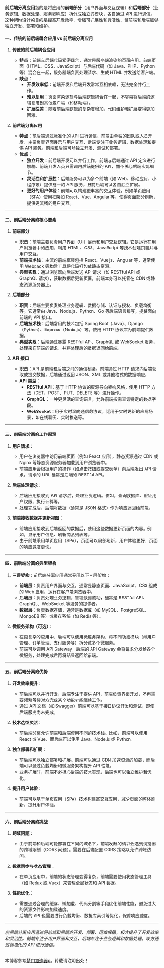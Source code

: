 
**前后端分离应用**指的是将应用的**前端部分**（用户界面与交互逻辑）和**后端部分**（业务逻辑、数据处理、服务器响应）拆分成独立的模块，各自通过 API 进行通信。这种架构设计的目的是提高开发效率、增强可扩展性和灵活性，使前端和后端能够独立开发、部署和维护。


#### 一、传统的前后端耦合应用 vs 前后端分离应用


1. **传统的前后端耦合应用**


	* **特点**：前端与后端代码紧密耦合，通常是服务端渲染的页面应用。前端页面（HTML、CSS、JavaScript）与后端代码（如 Java、PHP、Python 等）混合在一起，服务器端负责处理请求、生成 HTML 并发送给客户端。
	* **缺点**：
		+ **开发效率低**：前端开发和后端开发常常互相依赖，无法完全并行工作。
		+ **难以复用**：页面渲染逻辑与后端逻辑耦合在一起，不容易将后端的逻辑复用到其他客户端（如移动端）。
		+ **扩展性差**：随着前后端逻辑的复杂度增加，代码维护和扩展变得更加困难。
2. **前后端分离应用**


	* **特点**：前后端通过标准化的 API 进行通信，前端由单独的团队或人员开发，主要负责界面展示与用户交互，后端专注于业务逻辑、数据处理和提供 API 服务。前端和后端可以独立开发、测试和部署。
	* **优点**：
		+ **独立开发**：前后端开发可以并行工作，前端与后端通过 API 定义进行解耦，前端开发人员只需调用后端提供的 API，而不关心后端实现细节。
		+ **灵活性和扩展性**：后端服务可以为多个前端（如 Web、移动应用、小程序等）提供统一的 API 服务，且前后端可以各自独立扩展。
		+ **更好的用户体验**：前端可以构建更丰富的交互体验，例如单页应用（SPA）使用框架如 React、Vue、Angular 等，使得页面部分刷新，提供更流畅的用户交互。




---


#### 二、前后端分离的核心要素


1. **前端部分**


	* **职责**：前端主要负责用户界面（UI）展示和用户交互逻辑。它是运行在用户浏览器中的应用，利用 HTML、CSS、JavaScript 等技术创建页面并与用户交互。
	* **前端技术栈**：主流的前端框架包括 React、Vue.js、Angular 等，通常使用 Webpack 等构建工具将代码打包成静态资源。
	* **典型实现**：通过浏览器向后端发送 API 请求（如 RESTful API 或 GraphQL 请求），获取数据后更新页面，前端本身可以托管在 CDN 或静态资源服务器上。
2. **后端部分**


	* **职责**：后端主要负责处理业务逻辑、数据存储、认证与授权、负载均衡等。它通常由 Java、Node.js、Python、Go 等后端语言编写，提供面向前端的 API 接口。
	* **后端技术栈**：后端常用的技术包括 Spring Boot（Java）、Django（Python）、Express（Node.js）等，使用 HTTP 协议来为前端提供数据。
	* **典型实现**：后端通过暴露 RESTful API、GraphQL 或 WebSocket 服务，处理来自前端的请求，并将处理后的数据返回给前端。
3. **API 接口**


	* **职责**：API 是前端和后端之间的通信桥梁。前端通过 HTTP 请求向后端获取或提交数据，后端通过返回 JSON、XML 或其他格式的数据响应。
	* **API 类型**：
		+ **RESTful API**：基于 HTTP 协议的资源导向架构风格，使用 HTTP 方法（GET、POST、PUT、DELETE 等）进行操作。
		+ **GraphQL**：一种更灵活的查询语言，允许前端按需查询特定的数据字段。
		+ **WebSocket**：用于实时双向通信的协议，适用于实时更新的应用场景，如在线聊天、实时推送等。




---


#### 三、前后端分离的工作原理


1. **用户请求**：


	* 用户在浏览器中访问前端页面（例如 React 应用），静态资源通过 CDN 或 Nginx 等静态资源服务器加载到用户浏览器中。
	* 前端应用会根据用户的操作（如点击按钮或提交表单）向后端发出 API 请求。请求的 URL 通常是后端的 RESTful API。
2. **后端处理请求**：


	* 后端应用接收到 API 请求后，处理业务逻辑。例如，查询数据库、验证用户权限、执行计算等。
	* 处理完成后，后端将数据（通常是 JSON 格式）作为响应返回给前端。
3. **前端接收数据并更新视图**：


	* 前端应用接收到后端返回的数据后，使用这些数据更新页面的内容。例如，显示用户信息、刷新商品列表等。
	* 由于前端采用单页应用（SPA），页面可以局部刷新，用户体验更好，页面的响应速度更快。




---


#### 四、前后端分离的典型架构


1. **三层架构**：前后端分离应用通常采用以下三层架构：


	* **前端层**：负责用户界面与交互，通常是静态页面、JavaScript、CSS 组成的 Web 应用，运行在客户端浏览器中。
	* **后端层**：负责处理业务逻辑，管理数据流动，通常是 RESTful API、GraphQL、WebSocket 等服务的提供者。
	* **数据层**：负责数据存储，通常是数据库（如 MySQL、PostgreSQL、MongoDB 等）或缓存系统（如 Redis 等）。
2. **微服务架构（可选）**：


	* 在更复杂的应用中，后端可以使用微服务架构，将不同功能模块（如用户管理、订单管理、支付服务等）拆分成多个微服务。
	* 前端可以调用 API Gateway，后端的 API Gateway 会将请求分发给各个微服务，处理完成后再将结果返回给前端。




---


#### 五、前后端分离的优势


1. **开发效率提升**：


	* 前后端可以并行开发，后端专注于提供 API，前端负责界面开发，不再需要频繁等待对方完成某个功能才能继续工作。
	* 通过 API 文档（如 Swagger）前端可以基于接口协议开发和测试，即使后端服务尚未完成。
2. **技术选型灵活**：


	* 前后端分离允许前端和后端使用不同的技术栈。比如，前端可以使用 React 或 Vue，而后端可以使用 Java、Node.js 或 Python。
3. **独立部署和扩展**：


	* 前后端可以独立部署和扩展。前端可以通过 CDN 加速资源的加载，而后端可以通过负载均衡和微服务架构提升 API 性能。
	* 业务扩展时，前端不必担心后端的技术实现，后端也可以独立维护和优化。
4. **提升用户体验**：


	* 前端可以基于单页应用（SPA）技术构建富交互应用，减少页面的整体刷新，提升用户体验。




---


#### 六、前后端分离的挑战


1. **跨域问题**：


	* 由于前端和后端可能部署在不同的域名下，前端发起的请求会遇到浏览器的跨域限制（CORS 问题）。需要在后端配置 CORS 策略以允许跨域访问。
2. **数据同步与状态管理**：


	* 在单页应用中，前端的状态管理变得复杂，前端需要使用状态管理工具（如 Redux 或 Vuex）来管理全局状态和 API 数据。
3. **性能优化**：


	* 需要通过合理的缓存、懒加载、代码分割等手段优化前端性能，避免过大的资源文件影响加载速度。
	* 后端的 API 也需要进行负载均衡、数据库索引等优化，保障响应速度。




---


###### 前后端分离应用通过将前端和后端的开发、部署、运维解耦，极大提升了开发效率和灵活性。前端专注于用户界面和交互，后端专注于业务逻辑和数据处理，双方通过标准化的 API 进行通信。


 本博客参考[楚门加速器p](https://tianchuang88.com)。转载请注明出处！
